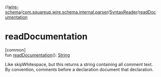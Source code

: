 //[wire-schema](../../../index.md)/[com.squareup.wire.schema.internal.parser](../index.md)/[SyntaxReader](index.md)/[readDocumentation](read-documentation.md)

# readDocumentation

[common]\
fun [readDocumentation](read-documentation.md)(): [String](https://kotlinlang.org/api/latest/jvm/stdlib/kotlin/-string/index.html)

Like skipWhitespace, but this returns a string containing all comment text. By convention, comments before a declaration document that declaration.
